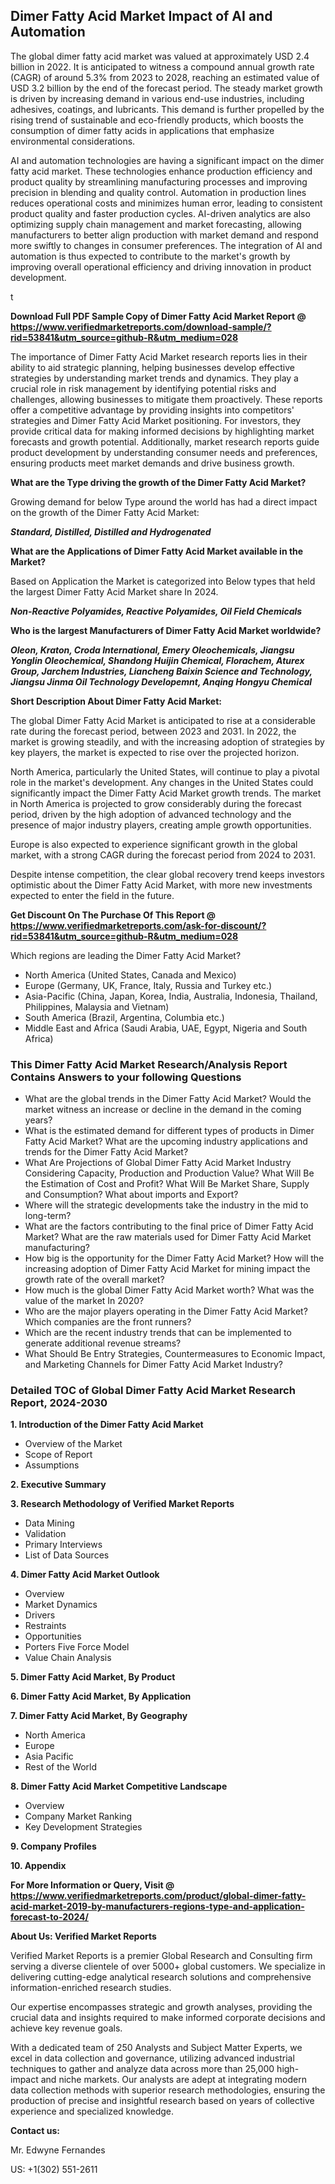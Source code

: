 <h2>Dimer Fatty Acid Market Impact of AI and Automation</h2><p>The global dimer fatty acid market was valued at approximately USD 2.4 billion in 2022. It is anticipated to witness a compound annual growth rate (CAGR) of around 5.3% from 2023 to 2028, reaching an estimated value of USD 3.2 billion by the end of the forecast period. The steady market growth is driven by increasing demand in various end-use industries, including adhesives, coatings, and lubricants. This demand is further propelled by the rising trend of sustainable and eco-friendly products, which boosts the consumption of dimer fatty acids in applications that emphasize environmental considerations.</p><p>AI and automation technologies are having a significant impact on the dimer fatty acid market. These technologies enhance production efficiency and product quality by streamlining manufacturing processes and improving precision in blending and quality control. Automation in production lines reduces operational costs and minimizes human error, leading to consistent product quality and faster production cycles. AI-driven analytics are also optimizing supply chain management and market forecasting, allowing manufacturers to better align production with market demand and respond more swiftly to changes in consumer preferences. The integration of AI and automation is thus expected to contribute to the market's growth by improving overall operational efficiency and driving innovation in product development.</p>t</p><p id="" class=""><strong>Download Full PDF Sample Copy of Dimer Fatty Acid Market Report @ <a href="https://www.verifiedmarketreports.com/download-sample/?rid=53841&utm_source=github-R&utm_medium=028" target="_blank">https://www.verifiedmarketreports.com/download-sample/?rid=53841&utm_source=github-R&utm_medium=028</a></strong></p><p>The importance of&nbsp;Dimer Fatty Acid Market research reports lies in their ability to aid strategic planning, helping businesses develop effective strategies by understanding market trends and dynamics. They play a crucial role in risk management by identifying potential risks and challenges, allowing businesses to mitigate them proactively. These reports offer a competitive advantage by providing insights into competitors' strategies and Dimer Fatty Acid Market positioning. For investors, they provide critical data for making informed decisions by highlighting market forecasts and growth potential. Additionally, market research reports guide product development by understanding consumer needs and preferences, ensuring products meet market demands and drive business growth.</p><p><strong>What are the&nbsp;Type driving the growth of the Dimer Fatty Acid Market?</strong></p><p id="" class="">Growing demand for below Type around the world has had a direct impact on the growth of the Dimer Fatty Acid Market:</p><em><strong>Standard, Distilled, Distilled and Hydrogenated</strong></em></p><strong>What are the&nbsp;Applications&nbsp;of Dimer Fatty Acid Market available in the Market?</strong></p><p id="" class="">Based on Application the Market is categorized into Below types that held the largest Dimer Fatty Acid Market share In 2024.</p><em><strong>Non-Reactive Polyamides, Reactive Polyamides, Oil Field Chemicals</strong></em></p><strong>Who is the largest Manufacturers of Dimer Fatty Acid Market worldwide?</strong></p><p><em><strong>Oleon, Kraton, Croda International, Emery Oleochemicals, Jiangsu Yonglin Oleochemical, Shandong Huijin Chemical, Florachem, Aturex Group, Jarchem Industries, Liancheng Baixin Science and Technology, Jiangsu Jinma Oil Technology Developemnt, Anqing Hongyu Chemical</strong></em></p><p id="" class=""><strong>Short Description About Dimer Fatty Acid Market:</strong></p><p>The global Dimer Fatty Acid Market is anticipated to rise at a considerable rate during the forecast period, between 2023 and 2031. In 2022, the market is growing steadily, and with the increasing adoption of strategies by key players, the market is expected to rise over the projected horizon.</p><p>North America, particularly the United States, will continue to play a pivotal role in the market's development. Any changes in the United States could significantly impact the Dimer Fatty Acid Market growth trends. The market in North America is projected to grow considerably during the forecast period, driven by the high adoption of advanced technology and the presence of major industry players, creating ample growth opportunities.</p><p>Europe is also expected to experience significant growth in the global market, with a strong CAGR during the forecast period from 2024 to 2031.</p><p>Despite intense competition, the clear global recovery trend keeps investors optimistic about the Dimer Fatty Acid Market, with more new investments expected to enter the field in the future.</p><p id="" class=""><strong>Get Discount On The Purchase Of This Report @ <a href="https://www.verifiedmarketreports.com/ask-for-discount/?rid=53841&utm_source=github-R&utm_medium=028" target="_blank">https://www.verifiedmarketreports.com/ask-for-discount/?rid=53841&utm_source=github-R&utm_medium=028</a></strong></p>Which regions are leading the Dimer Fatty Acid Market?</p><ul><li>North America (United States, Canada and Mexico)</li><li>Europe (Germany, UK, France, Italy, Russia and Turkey etc.)</li><li>Asia-Pacific (China, Japan, Korea, India, Australia, Indonesia, Thailand, Philippines, Malaysia and Vietnam)</li><li>South America (Brazil, Argentina, Columbia etc.)</li><li>Middle East and Africa (Saudi Arabia, UAE, Egypt, Nigeria and South Africa)</li></ul><h3 id="" class="">This Dimer Fatty Acid Market Research/Analysis Report Contains Answers to your following Questions</h3><ul><li>What are the global trends in the Dimer Fatty Acid Market? Would the market witness an increase or decline in the demand in the coming years?</li><li>What is the estimated demand for different types of products in Dimer Fatty Acid Market? What are the upcoming industry applications and trends for the Dimer Fatty Acid Market?</li><li>What Are Projections of Global Dimer Fatty Acid Market Industry Considering Capacity, Production and Production Value? What Will Be the Estimation of Cost and Profit? What Will Be Market Share, Supply and Consumption? What about imports and Export?</li><li>Where will the strategic developments take the industry in the mid to long-term?</li><li>What are the factors contributing to the final price of Dimer Fatty Acid Market? What are the raw materials used for Dimer Fatty Acid Market manufacturing?</li><li>How big is the opportunity for the Dimer Fatty Acid Market? How will the increasing adoption of Dimer Fatty Acid Market for mining impact the growth rate of the overall market?</li><li>How much is the global Dimer Fatty Acid Market worth? What was the value of the market In 2020?</li><li>Who are the major players operating in the Dimer Fatty Acid Market? Which companies are the front runners?</li><li>Which are the recent industry trends that can be implemented to generate additional revenue streams?</li><li>What Should Be Entry Strategies, Countermeasures to Economic Impact, and Marketing Channels for Dimer Fatty Acid Market Industry?</li></ul><h3 id="" class="">Detailed TOC of Global Dimer Fatty Acid Market Research Report, 2024-2030</h3><p id="" class=""><strong>1. Introduction of the Dimer Fatty Acid Market</strong></p><ul><li>Overview of the Market</li><li>Scope of Report</li><li>Assumptions</li></ul><p id="" class=""><strong>2. Executive Summary</strong></p><p id="" class=""><strong>3. Research Methodology of Verified Market Reports</strong></p><ul><li>Data Mining</li><li>Validation</li><li>Primary Interviews</li><li>List of Data Sources</li></ul><p id="" class=""><strong>4. Dimer Fatty Acid Market Outlook</strong></p><ul><li>Overview</li><li>Market Dynamics</li><li>Drivers</li><li>Restraints</li><li>Opportunities</li><li>Porters Five Force Model</li><li>Value Chain Analysis</li></ul><p id="" class=""><strong>5. Dimer Fatty Acid Market, By Product</strong></p><p id="" class=""><strong>6. Dimer Fatty Acid Market, By Application</strong></p><p id="" class=""><strong>7. Dimer Fatty Acid Market, By Geography</strong></p><ul><li>North America</li><li>Europe</li><li>Asia Pacific</li><li>Rest of the World</li></ul><p id="" class=""><strong>8. Dimer Fatty Acid Market Competitive Landscape</strong></p><ul><li>Overview</li><li>Company Market Ranking</li><li>Key Development Strategies</li></ul><p id="" class=""><strong>9. Company Profiles</strong></p><p id="" class=""><strong>10. Appendix</strong></p><p id="" class=""><strong>For More Information or Query, Visit @ <a href="https://www.verifiedmarketreports.com/product/global-dimer-fatty-acid-market-2019-by-manufacturers-regions-type-and-application-forecast-to-2024/" target="_blank">https://www.verifiedmarketreports.com/product/global-dimer-fatty-acid-market-2019-by-manufacturers-regions-type-and-application-forecast-to-2024/</a></strong></p><p id="" class=""><strong>About Us: Verified Market Reports</strong></p><p id="" class="">Verified Market Reports is a premier Global Research and Consulting firm serving a diverse clientele of over 5000+ global customers. We specialize in delivering cutting-edge analytical research solutions and comprehensive information-enriched research studies.</p><p id="" class="">Our expertise encompasses strategic and growth analyses, providing the crucial data and insights required to make informed corporate decisions and achieve key revenue goals.</p><p id="" class="">With a dedicated team of 250 Analysts and Subject Matter Experts, we excel in data collection and governance, utilizing advanced industrial techniques to gather and analyze data across more than 25,000 high-impact and niche markets. Our analysts are adept at integrating modern data collection methods with superior research methodologies, ensuring the production of precise and insightful research based on years of collective experience and specialized knowledge.</p><p id="" class=""><strong>Contact us:</strong></p><p id="" class="">Mr. Edwyne Fernandes</p><p id="" class="">US: +1(302) 551-2611</p>